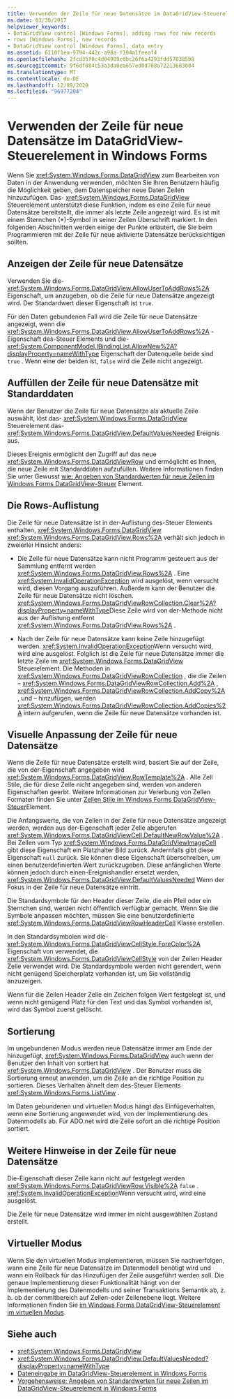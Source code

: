 ```yaml
---
title: Verwenden der Zeile für neue Datensätze im DataGridView-Steuerelement
ms.date: 03/30/2017
helpviewer_keywords:
- DataGridView control [Windows Forms], adding rows for new records
- rows [Windows Forms], new records
- DataGridView control [Windows Forms], data entry
ms.assetid: 6110f1ea-9794-442c-a98a-f104a1feeaf4
ms.openlocfilehash: 2fcd35f8c4d04909cdbc26f6a4293fdd570385b8
ms.sourcegitcommit: 9f6df084c53a3da0ea657ed0d708a72213683084
ms.translationtype: MT
ms.contentlocale: de-DE
ms.lasthandoff: 12/09/2020
ms.locfileid: "96977204"
---
```

# <a name="using-the-row-for-new-records-in-the-windows-forms-datagridview-control"></a>Verwenden der Zeile für neue Datensätze im DataGridView-Steuerelement in Windows Forms
Wenn Sie <xref:System.Windows.Forms.DataGridView> zum Bearbeiten von Daten in der Anwendung verwenden, möchten Sie Ihren Benutzern häufig die Möglichkeit geben, dem Datenspeicher neue Daten Zeilen hinzuzufügen. Das- <xref:System.Windows.Forms.DataGridView> Steuerelement unterstützt diese Funktion, indem es eine Zeile für neue Datensätze bereitstellt, die immer als letzte Zeile angezeigt wird. Es ist mit einem Sternchen (*)-Symbol in seiner Zeilen Überschrift markiert. In den folgenden Abschnitten werden einige der Punkte erläutert, die Sie beim Programmieren mit der Zeile für neue aktivierte Datensätze berücksichtigen sollten.  
  
## <a name="displaying-the-row-for-new-records"></a>Anzeigen der Zeile für neue Datensätze  
 Verwenden Sie die- <xref:System.Windows.Forms.DataGridView.AllowUserToAddRows%2A> Eigenschaft, um anzugeben, ob die Zeile für neue Datensätze angezeigt wird. Der Standardwert dieser Eigenschaft ist `true`.  
  
 Für den Daten gebundenen Fall wird die Zeile für neue Datensätze angezeigt, wenn die <xref:System.Windows.Forms.DataGridView.AllowUserToAddRows%2A> -Eigenschaft des-Steuer Elements und die- <xref:System.ComponentModel.IBindingList.AllowNew%2A?displayProperty=nameWithType> Eigenschaft der Datenquelle beide sind `true` . Wenn eine der beiden ist, `false` wird die Zeile nicht angezeigt.  
  
## <a name="populating-the-row-for-new-records-with-default-data"></a>Auffüllen der Zeile für neue Datensätze mit Standarddaten  
 Wenn der Benutzer die Zeile für neue Datensätze als aktuelle Zeile auswählt, löst das- <xref:System.Windows.Forms.DataGridView> Steuerelement das- <xref:System.Windows.Forms.DataGridView.DefaultValuesNeeded> Ereignis aus.  
  
 Dieses Ereignis ermöglicht den Zugriff auf das neue <xref:System.Windows.Forms.DataGridViewRow> und ermöglicht es Ihnen, die neue Zeile mit Standarddaten aufzufüllen. Weitere Informationen finden Sie unter Gewusst [wie: Angeben von Standardwerten für neue Zeilen im Windows Forms DataGridView-Steuer](specify-default-values-for-new-rows-in-the-datagrid.md) Element.  
  
## <a name="the-rows-collection"></a>Die Rows-Auflistung  
 Die Zeile für neue Datensätze ist in der-Auflistung des-Steuer Elements enthalten, <xref:System.Windows.Forms.DataGridView> <xref:System.Windows.Forms.DataGridView.Rows%2A> verhält sich jedoch in zweierlei Hinsicht anders:  
  
- Die Zeile für neue Datensätze kann nicht Programm gesteuert aus der Sammlung entfernt werden <xref:System.Windows.Forms.DataGridView.Rows%2A> . Eine <xref:System.InvalidOperationException> wird ausgelöst, wenn versucht wird, diesen Vorgang auszuführen. Außerdem kann der Benutzer die Zeile für neue Datensätze nicht löschen. <xref:System.Windows.Forms.DataGridViewRowCollection.Clear%2A?displayProperty=nameWithType>Diese Zeile wird von der-Methode nicht aus der Auflistung entfernt <xref:System.Windows.Forms.DataGridView.Rows%2A> .  
  
- Nach der Zeile für neue Datensätze kann keine Zeile hinzugefügt werden. <xref:System.InvalidOperationException>Wenn versucht wird, wird eine ausgelöst. Folglich ist die Zeile für neue Datensätze immer die letzte Zeile im <xref:System.Windows.Forms.DataGridView> Steuerelement. Die Methoden in <xref:System.Windows.Forms.DataGridViewRowCollection> , die die Zeilen – <xref:System.Windows.Forms.DataGridViewRowCollection.Add%2A> , <xref:System.Windows.Forms.DataGridViewRowCollection.AddCopy%2A> , und – hinzufügen, werden <xref:System.Windows.Forms.DataGridViewRowCollection.AddCopies%2A> intern aufgerufen, wenn die Zeile für neue Datensätze vorhanden ist.  
  
## <a name="visual-customization-of-the-row-for-new-records"></a>Visuelle Anpassung der Zeile für neue Datensätze  
 Wenn die Zeile für neue Datensätze erstellt wird, basiert Sie auf der Zeile, die von der-Eigenschaft angegeben wird <xref:System.Windows.Forms.DataGridView.RowTemplate%2A> . Alle Zell Stile, die für diese Zeile nicht angegeben sind, werden von anderen Eigenschaften geerbt. Weitere Informationen zur Vererbung von Zellen Formaten finden Sie unter [Zellen Stile im Windows Forms DataGridView-Steuer](cell-styles-in-the-windows-forms-datagridview-control.md)Element.  
  
 Die Anfangswerte, die von Zellen in der Zeile für neue Datensätze angezeigt werden, werden aus der-Eigenschaft jeder Zelle abgerufen <xref:System.Windows.Forms.DataGridViewCell.DefaultNewRowValue%2A> . Bei Zellen vom Typ <xref:System.Windows.Forms.DataGridViewImageCell> gibt diese Eigenschaft ein Platzhalter Bild zurück. Andernfalls gibt diese Eigenschaft `null` zurück. Sie können diese Eigenschaft überschreiben, um einen benutzerdefinierten Wert zurückzugeben. Diese anfänglichen Werte können jedoch durch einen-Ereignishandler ersetzt werden, <xref:System.Windows.Forms.DataGridView.DefaultValuesNeeded> Wenn der Fokus in der Zeile für neue Datensätze eintritt.  
  
 Die Standardsymbole für den Header dieser Zeile, die ein Pfeil oder ein Sternchen sind, werden nicht öffentlich verfügbar gemacht. Wenn Sie die Symbole anpassen möchten, müssen Sie eine benutzerdefinierte <xref:System.Windows.Forms.DataGridViewRowHeaderCell> Klasse erstellen.  
  
 In den Standardsymbolen wird die- <xref:System.Windows.Forms.DataGridViewCellStyle.ForeColor%2A> Eigenschaft von verwendet, die <xref:System.Windows.Forms.DataGridViewCellStyle> von der Zeilen Header Zelle verwendet wird. Die Standardsymbole werden nicht gerendert, wenn nicht genügend Speicherplatz vorhanden ist, um Sie vollständig anzuzeigen.  
  
 Wenn für die Zeilen Header Zelle ein Zeichen folgen Wert festgelegt ist, und wenn nicht genügend Platz für den Text und das Symbol vorhanden ist, wird das Symbol zuerst gelöscht.  
  
## <a name="sorting"></a>Sortierung  
 Im ungebundenen Modus werden neue Datensätze immer am Ende der hinzugefügt, <xref:System.Windows.Forms.DataGridView> auch wenn der Benutzer den Inhalt von sortiert hat <xref:System.Windows.Forms.DataGridView> . Der Benutzer muss die Sortierung erneut anwenden, um die Zeile an die richtige Position zu sortieren. Dieses Verhalten ähnelt dem des-Steuer Elements <xref:System.Windows.Forms.ListView> .  
  
 Im Daten gebundenen und virtuellen Modus hängt das Einfügeverhalten, wenn eine Sortierung angewendet wird, von der Implementierung des Datenmodells ab. Für ADO.net wird die Zeile sofort an die richtige Position sortiert.  
  
## <a name="other-notes-on-the-row-for-new-records"></a>Weitere Hinweise in der Zeile für neue Datensätze  
 Die-Eigenschaft dieser Zeile kann nicht auf festgelegt werden <xref:System.Windows.Forms.DataGridViewRow.Visible%2A> `false` . <xref:System.InvalidOperationException>Wenn versucht wird, wird eine ausgelöst.  
  
 Die Zeile für neue Datensätze wird immer im nicht ausgewählten Zustand erstellt.  
  
## <a name="virtual-mode"></a>Virtueller Modus  
 Wenn Sie den virtuellen Modus implementieren, müssen Sie nachverfolgen, wann eine Zeile für neue Datensätze im Datenmodell benötigt wird und wann ein Rollback für das Hinzufügen der Zeile ausgeführt werden soll. Die genaue Implementierung dieser Funktionalität hängt von der Implementierung des Datenmodells und seiner Transaktions Semantik ab, z. b. ob der commitbereich auf Zellen-oder Zeilenebene liegt. Weitere Informationen finden Sie [im Windows Forms DataGridView-Steuerelement im virtuellen Modus](virtual-mode-in-the-windows-forms-datagridview-control.md).  
  
## <a name="see-also"></a>Siehe auch

- <xref:System.Windows.Forms.DataGridView>
- <xref:System.Windows.Forms.DataGridView.DefaultValuesNeeded?displayProperty=nameWithType>
- [Dateneingabe im DataGridView-Steuerelement in Windows Forms](data-entry-in-the-windows-forms-datagridview-control.md)
- [Vorgehensweise: Angeben von Standardwerten für neue Zeilen im DataGridView-Steuerelement in Windows Forms](specify-default-values-for-new-rows-in-the-datagrid.md)
